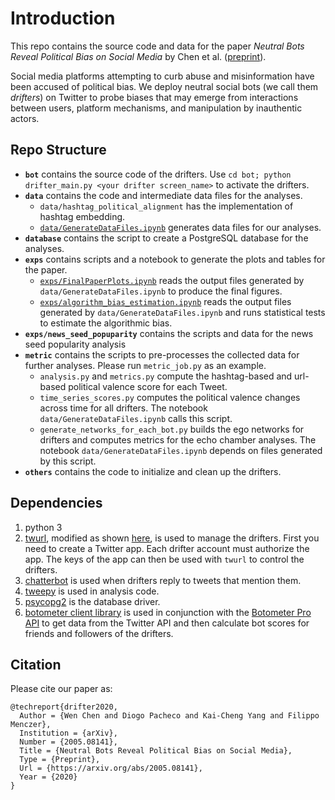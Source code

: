 # Introduction

This repo contains the source code and data for the paper *Neutral Bots Reveal Political Bias on Social Media* by Chen et al. ([preprint](https://arxiv.org/abs/2005.08141)).

Social media platforms attempting to curb abuse and misinformation have been accused of political bias. We deploy neutral social bots (we call them *drifters*) on Twitter to probe biases that may emerge from interactions between users, platform mechanisms, and manipulation by inauthentic actors. 

## Repo Structure

+ **`bot`** contains the source code of the drifters. Use `cd bot; python drifter_main.py <your drifter screen_name>` to activate the drifters.
+ **`data`** contains the code and intermediate data files for the analyses.
  + `data/hashtag_political_alignment` has the implementation of hashtag embedding.
  + [`data/GenerateDataFiles.ipynb`](/data/GenerateDataFiles.ipynb) generates data files for our analyses.
+ **`database`** contains the script to create a PostgreSQL database for the analyses.
+ **`exps`** contains scripts and a notebook to generate the plots and tables for the paper.
    + [`exps/FinalPaperPlots.ipynb`](/exps/FinalPaperPlots.ipynb) reads the output files generated by `data/GenerateDataFiles.ipynb` to produce the final figures.
    + [`exps/algorithm_bias_estimation.ipynb`](/exps/algorithm_bias_estimation.ipynb) reads the output files generated by `data/GenerateDataFiles.ipynb` and runs statistical tests to estimate the algorithmic bias.
+ **`exps/news_seed_popuparity`** contains the scripts and data for the news seed popularity analysis
+ **`metric`** contains the scripts to pre-processes the collected data for further analyses. Please run `metric_job.py` as an example. 
    + `analysis.py` and `metrics.py` compute the hashtag-based and url-based political valence score for each Tweet.
    + `time_series_scores.py` computes the political valence changes across time for all drifters. The notebook `data/GenerateDataFiles.ipynb` calls this script.
    + `generate_networks_for_each_bot.py` builds the ego networks for drifters and computes metrics for the echo chamber analyses. The notebook `data/GenerateDataFiles.ipynb` depends on files generated by this script.
+ **`others`** contains the code to initialize and clean up  the drifters.

## Dependencies

1. python 3
2. [twurl](https://github.com/twitter/twurl), modified as shown [here](https://github.com/twitter/twurl/issues/10), is used to manage the drifters. First you need to create a Twitter app. Each drifter account must authorize the app. The keys of the app can then be used with  `twurl` to control the drifters. 
3. [chatterbot](https://chatterbot.readthedocs.io/en/stable/) is used when drifters reply to tweets that mention them.
4. [tweepy](https://www.tweepy.org/) is used in analysis code.
5. [psycopg2](https://pypi.org/project/psycopg2/) is the database driver.
6. [botometer client library](https://github.com/IUNetSci/botometer-python) is used in conjunction with the [Botometer Pro API](https://botometer.iuni.iu.edu/#!/api) to get data from the Twitter API and then calculate bot scores for friends and followers of the drifters.

## Citation

Please cite our paper as:

```
@techreport{drifter2020,
  Author = {Wen Chen and Diogo Pacheco and Kai-Cheng Yang and Filippo Menczer},
  Institution = {arXiv},
  Number = {2005.08141},
  Title = {Neutral Bots Reveal Political Bias on Social Media},
  Type = {Preprint},
  Url = {https://arxiv.org/abs/2005.08141},
  Year = {2020}
}
```
